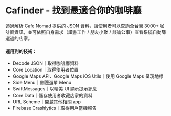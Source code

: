 # Cafinder - 找到最適合你的咖啡廳
透過解析 Cafe Nomad 提供的 JSON 資料，讓使用者可以查詢全台灣 3000+ 咖啡廳資訊，並可依照自身需求（讀書工作 / 朋友小聚 / 談論公事）查看系統自動篩選過的店家。

#### 運用到的技術：
- Decode JSON｜取得咖啡廳資料
- Core Location｜取得使用者位置
- Google Maps API、Google Maps iOS Utils｜使用 Google Maps 呈現地標
- Side Menu｜側邊選單 Menu
- SwiftMessages｜以精美 UI 顯示提示訊息
- Core Data｜儲存使用者收藏店家的資料
- URL Scheme｜開啟其他相關 app
- Firebase Crashlytics｜取得用戶當機報告
